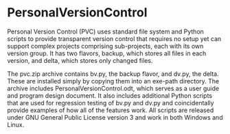 # PersonalVersionControl
Personal Version Control (PVC) uses standard file system and Python scripts to provide transparent version control that requires no setup yet can support complex projects comprising sub-projects, each with its own version group. It has two flavors, backup, which stores all files in each version, and delta, which stores only changed files.

The pvc.zip archive contains bv.py, the backup flavor, and dv.py, the delta. These are installed simply by copying them into an exe-path directory. The archive includes PersonalVersionControl.odt, which serves as a user guide and program design document. It also includes additional Python scripts that are used for regression testing of bv.py and dv.py and coincidentally provide examples of how all of the features work. All scripts are released under GNU General Public License version 3 and work in both Windows and Linux.
